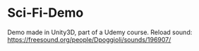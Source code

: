 # Sci-Fi-Demo
Demo made in Unity3D, part of a Udemy course.
Reload sound: https://freesound.org/people/Dpoggioli/sounds/196907/
